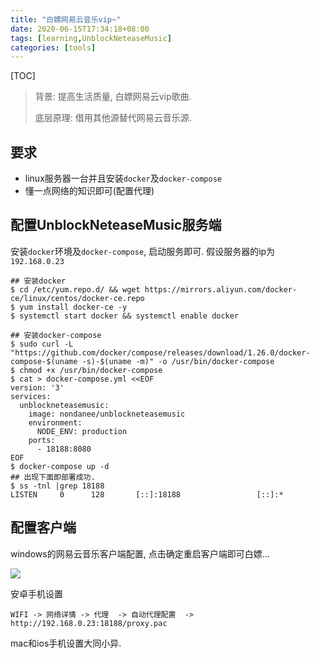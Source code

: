```yaml
---
title: "白嫖网易云音乐vip~"
date: 2020-06-15T17:34:18+08:00
tags: [learning,UnblockNeteaseMusic]
categories: [tools]
---
```


[TOC]

> 背景: 提高生活质量, 白嫖网易云vip歌曲.  
>
> 底层原理:  借用其他源替代网易云音乐源. 

## 要求

- linux服务器一台并且安装`docker`及`docker-compose`
- 懂一点网络的知识即可(配置代理)

## 配置UnblockNeteaseMusic服务端

安装`docker`环境及`docker-compose`, 启动服务即可. 假设服务器的ip为 `192.168.0.23`

```
## 安装docker
$ cd /etc/yum.repo.d/ && wget https://mirrors.aliyun.com/docker-ce/linux/centos/docker-ce.repo 
$ yum install docker-ce -y 
$ systemctl start docker && systemctl enable docker

## 安装docker-compose
$ sudo curl -L "https://github.com/docker/compose/releases/download/1.26.0/docker-compose-$(uname -s)-$(uname -m)" -o /usr/bin/docker-compose
$ chmod +x /usr/bin/docker-compose
$ cat > docker-compose.yml <<EOF 
version: '3'
services:
  unblockneteasemusic:
    image: nondanee/unblockneteasemusic
    environment:
      NODE_ENV: production
    ports:
      - 18188:8080
EOF
$ docker-compose up -d 
## 出现下面即部署成功. 
$ ss -tnl |grep 18188
LISTEN     0      128       [::]:18188                 [::]:*   
```

## 配置客户端

windows的网易云音乐客户端配置, 点击确定重启客户端即可白嫖...

![](https://pic.fenghong.tech/tools/wangyiyun_20200615172435.jpg)

安卓手机设置

```
WIFI -> 网络详情 -> 代理  -> 自动代理配置  -> http://192.168.0.23:18188/proxy.pac
```

mac和ios手机设置大同小异. 